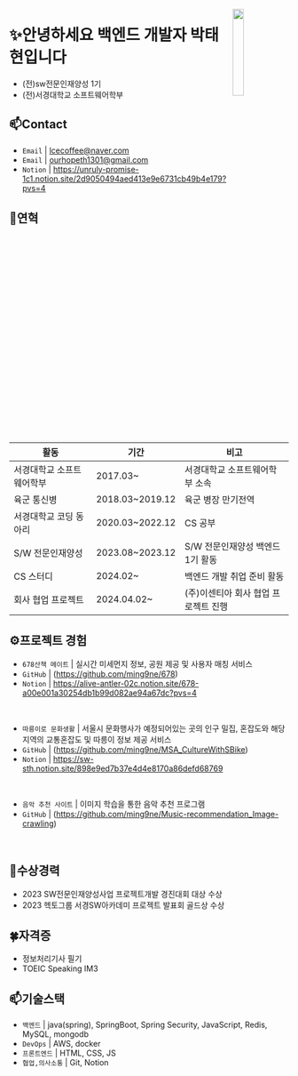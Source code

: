 <a href="https://hits.seeyoufarm.com"><img src="https://hits.seeyoufarm.com/api/count/incr/badge.svg?url=https%3A%2F%2Fgithub.com%2Fstg0123%2Fhit-counter&count_bg=%235AE57E&title_bg=%23555555&icon=&icon_color=%23E7E7E7&title=%EB%B0%A9%EB%AC%B8%EC%9E%90%EC%88%98&edge_flat=false" width="20%" align="right"/></a>  

# ✨안녕하세요 백엔드 개발자 박태현입니다  
- (전)sw전문인재양성 1기  
- (전)서경대학교 소프트웨어학부 

## 📫Contact

- `Email` | lcecoffee@naver.com
- `Email` | ourhopeth1301@gmail.com
- `Notion` | <a href="https://unruly-promise-1c1.notion.site/2d9050494aed413e9e6731cb49b4e179?pvs=4" target="_blank">https://unruly-promise-1c1.notion.site/2d9050494aed413e9e6731cb49b4e179?pvs=4</a>


## 👋연혁<br/>
|활동|기간|비고|
|---|---|---|
|서경대학교 소프트웨어학부|2017.03~ | 서경대학교 소프트웨어학부 소속|
|육군 통신병 |2018.03~2019.12|육군 병장 만기전역|
|서경대학교 코딩 동아리 |2020.03~2022.12|CS 공부|
|S/W 전문인재양성|2023.08~2023.12| S/W 전문인재양성 백엔드 1기 활동|
|CS 스터디 | 2024.02~ |백엔드 개발 취업 준비 활동|
|회사 협업 프로젝트 | 2024.04.02~ |(주)이센티아 회사 협업 프로젝트 진행|

## ⚙프로젝트 경험

- `678산책 메이트` | 실시간 미세먼지 정보, 공원 제공 및 사용자 매칭 서비스
- `GitHub` | (https://github.com/ming9ne/678)
- `Notion` | https://alive-antler-02c.notion.site/678-a00e001a30254db1b99d082ae94a67dc?pvs=4
<br>

- `따릉이로 문화생활` | 서울시 문화행사가 예정되어있는 곳의 인구 밀집, 혼잡도와 해당 지역의 교통혼잡도 및 따릉이 정보 제공 서비스
- `GitHub` | (https://github.com/ming9ne/MSA_CultureWithSBike)
- `Notion` | https://sw-sth.notion.site/898e9ed7b37e4d4e8170a86defd68769
<br>

- `음악 추천 사이트` | 이미지 학습을 통한 음악 추천 프로그램
- `GitHub` | (https://github.com/ming9ne/Music-recommendation_Image-crawling)
<br>


## 🎉수상경력
- 2023 SW전문인재양성사업 프로젝트개발 경진대회 대상 수상
- 2023 헥토그룹 서경SW아카데미 프로젝트 발표회 골드상 수상 

## 🍀자격증
- 정보처리기사 필기
- TOEIC Speaking IM3


## 📫기술스택
- `백엔드` | java(spring), SpringBoot, Spring Security, JavaScript, Redis, MySQL, mongodb
- `DevOps` | AWS, docker
- `프론트엔드` | HTML, CSS, JS
- `협업,의사소통` | Git, Notion
<br>

